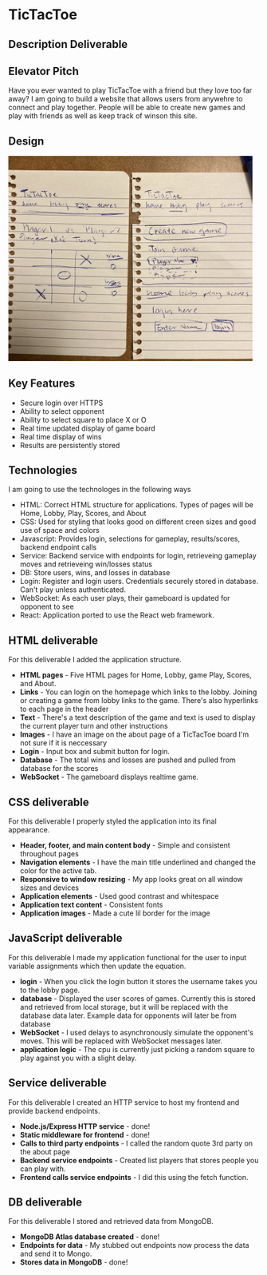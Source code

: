# TicTacToe

## Description Deliverable

## Elevator Pitch

Have you ever wanted to play TicTacToe with a friend but they love too far away? I am going to build a website that allows users from anywehre to connect and play together. People will be able to create new games and play with friends as well as keep track of winson this site.  

## Design
<img width="490" alt="image" src="https://github.com/drearypill/startup/blob/main/tictactoestartupdeliverable.jpg">

## Key Features

- Secure login over HTTPS
- Ability to select opponent
- Ability to select square to place X or O
- Real time updated display of game board
- Real time display of wins 
- Results are persistently stored

## Technologies
I am going to use the technologes in the following ways

- HTML: Correct HTML structure for applications. Types of pages will be Home, Lobby, Play, Scores, and About
- CSS: Used for styling that looks good on different creen sizes and good use of space and colors
- Javascript: Provides login, selections for gameplay, results/scores, backend endpoint calls
- Service: Backend service with endpoints for login, retrieveing gameplay moves and retrieveing win/losses status
- DB: Store users, wins, and losses in database
- Login: Register and login users. Credentials securely stored in database. Can't play unless authenticated.
- WebSocket: As each user plays, their gameboard is updated for opponent to see
- React: Application ported to use the React web framework.


## HTML deliverable

For this deliverable I added the application structure.

- **HTML pages** - Five HTML pages for Home, Lobby, game Play, Scores, and About.
- **Links** - You can login on the homepage which links to the lobby. Joining or creating a game from lobby links to the game. There's also hyperlinks to each page in the header
- **Text** - There's a text description of the game and text is used to display the current player turn and other instructions
- **Images** - I have an image on the about page of a TicTacToe board I'm not sure if it is neccessary 
- **Login** - Input box and submit button for login.
- **Database** - The total wins and losses are pushed and pulled from database for the scores
- **WebSocket** - The gameboard displays realtime game.

## CSS deliverable

For this deliverable I properly styled the application into its final appearance.

- **Header, footer, and main content body** - Simple and consistent throughout pages
- **Navigation elements** - I have the main title underlined and changed the color for the active tab.
- **Responsive to window resizing** - My app looks great on all window sizes and devices
- **Application elements** - Used good contrast and whitespace
- **Application text content** - Consistent fonts
- **Application images** - Made a cute lil border for the image

## JavaScript deliverable

For this deliverable I made my application functional for the user to input variable assignments which then update the equation.

- **login** - When you click the login button it stores the username takes you to the lobby page.
- **database** - Displayed the user scores of games. Currently this is stored and retrieved from local storage, but it will be replaced with the database data later. Example data for opponents will later be from database
- **WebSocket** - I used delays to asynchronously simulate the opponent's moves. This will be replaced with WebSocket messages later.
- **application logic** - The cpu is currently just picking a random square to play against you with a slight delay.

## Service deliverable

For this deliverable I created an HTTP service to host my frontend and provide backend endpoints.

- **Node.js/Express HTTP service** - done!
- **Static middleware for frontend** - done!
- **Calls to third party endpoints** - I called the random quote 3rd party on the about page
- **Backend service endpoints** - Created list players that stores people you can play with.
- **Frontend calls service endpoints** - I did this using the fetch function.

## DB deliverable

For this deliverable I stored and retrieved data from MongoDB.

- **MongoDB Atlas database created** - done!
- **Endpoints for data** - My stubbed out endpoints now process the data and send it to Mongo.
- **Stores data in MongoDB** - done!
